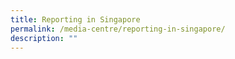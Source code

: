 ```yaml
---
title: Reporting in Singapore
permalink: /media-centre/reporting-in-singapore/
description: ""
---
```

